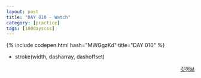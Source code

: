 ```yaml
---
layout: post
title: "DAY 010 - Watch"
category: [practice]
tags: [100dayscss]
---
```


{% include codepen.html hash="MWGgzKd" title="DAY 010" %}

- stroke(width, dasharray, dashoffset)

<p align="right">
  <a href="https://github.com/mnmn092631/100daysCSS/tree/main/DAY%20010%20-%20Watch" title="깃허브">깃허브</a>
</p>
